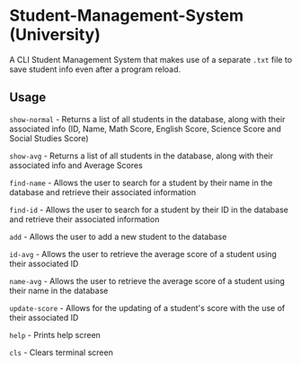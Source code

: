 # Student-Management-System (University)

A CLI Student Management System that makes use of a separate `.txt` file to save student info even after a program reload.

## Usage

`show-normal`  - Returns a list of all students in the database, along with their associated info (ID, Name, Math Score, English Score, Science Score and Social Studies Score)

`show-avg`     - Returns a list of all students in the database, along with their associated info and Average Scores

`find-name`    - Allows the user to search for a student by their name in the database and retrieve their associated information

`find-id`      - Allows the user to search for a student by their ID in the database and retrieve their associated information

`add`          - Allows the user to add a new student to the database

`id-avg`       - Allows the user to retrieve the average score of a student using their associated ID

`name-avg`     - Allows the user to retrieve the average score of a student using their name in the database

`update-score` - Allows for the updating of a student's score with the use of their associated ID

`help`         - Prints help screen

`cls`          - Clears terminal screen
